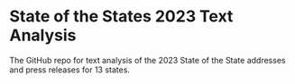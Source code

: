 # State of the States 2023 Text Analysis
The GitHub repo for text analysis of the 2023 State of the State addresses and press releases for 13 states. 
